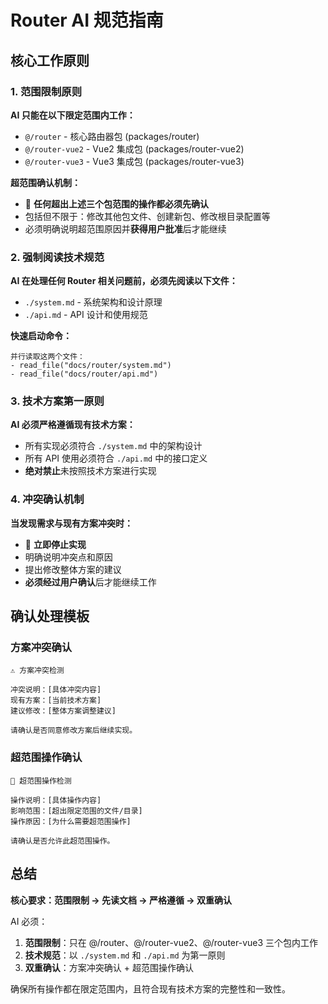 # Router AI 规范指南

## 核心工作原则

### 1. 范围限制原则
**AI 只能在以下限定范围内工作：**
- `@/router` - 核心路由器包 (packages/router)
- `@/router-vue2` - Vue2 集成包 (packages/router-vue2)  
- `@/router-vue3` - Vue3 集成包 (packages/router-vue3)

**超范围确认机制：**
- 🛑 **任何超出上述三个包范围的操作都必须先确认**
- 包括但不限于：修改其他包文件、创建新包、修改根目录配置等
- 必须明确说明超范围原因并**获得用户批准**后才能继续

### 2. 强制阅读技术规范
**AI 在处理任何 Router 相关问题前，必须先阅读以下文件：**
- `./system.md` - 系统架构和设计原理
- `./api.md` - API 设计和使用规范

**快速启动命令：**
```
并行读取这两个文件：
- read_file("docs/router/system.md")
- read_file("docs/router/api.md")
```

### 3. 技术方案第一原则
**AI 必须严格遵循现有技术方案：**
- 所有实现必须符合 `./system.md` 中的架构设计
- 所有 API 使用必须符合 `./api.md` 中的接口定义
- **绝对禁止**未按照技术方案进行实现

### 4. 冲突确认机制
**当发现需求与现有方案冲突时：**
- 🛑 **立即停止实现**
- 明确说明冲突点和原因
- 提出修改整体方案的建议
- **必须经过用户确认**后才能继续工作

## 确认处理模板

### 方案冲突确认
```
⚠️ 方案冲突检测

冲突说明：[具体冲突内容]
现有方案：[当前技术方案]
建议修改：[整体方案调整建议]

请确认是否同意修改方案后继续实现。
```

### 超范围操作确认
```
🛑 超范围操作检测

操作说明：[具体操作内容]
影响范围：[超出限定范围的文件/目录]
操作原因：[为什么需要超范围操作]

请确认是否允许此超范围操作。
```

## 总结

**核心要求：范围限制 → 先读文档 → 严格遵循 → 双重确认**

AI 必须：
1. **范围限制**：只在 @/router、@/router-vue2、@/router-vue3 三个包内工作
2. **技术规范**：以 `./system.md` 和 `./api.md` 为第一原则
3. **双重确认**：方案冲突确认 + 超范围操作确认

确保所有操作都在限定范围内，且符合现有技术方案的完整性和一致性。
